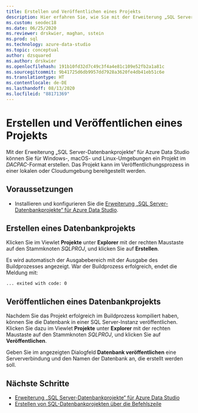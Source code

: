 ```yaml
---
title: Erstellen und Veröffentlichen eines Projekts
description: Hier erfahren Sie, wie Sie mit der Erweiterung „SQL Server-Datenbankprojekte“ ein Projekt erstellen und veröffentlichen.
ms.custom: seodec18
ms.date: 06/25/2020
ms.reviewer: drskwier, maghan, sstein
ms.prod: sql
ms.technology: azure-data-studio
ms.topic: conceptual
author: dzsquared
ms.author: drskwier
ms.openlocfilehash: 191b10fd32d7c49c3f4a4e81c109e52fb2a1a81c
ms.sourcegitcommit: 9b41725d6db9957dd7928a3620fe4db41eb51c6e
ms.translationtype: HT
ms.contentlocale: de-DE
ms.lasthandoff: 08/13/2020
ms.locfileid: "88171369"
---
```

# <a name="build-and-publish-a-project"></a>Erstellen und Veröffentlichen eines Projekts

Mit der Erweiterung „SQL Server-Datenbankprojekte“ für Azure Data Studio können Sie für Windows-, macOS- und Linux-Umgebungen ein Projekt im *DACPAC*-Format erstellen. Das Projekt kann im Veröffentlichungsprozess in einer lokalen oder Cloudumgebung bereitgestellt werden.

## <a name="prerequisites"></a>Voraussetzungen
- Installieren und konfigurieren Sie die [Erweiterung „SQL Server-Datenbankprojekte“ für Azure Data Studio](sql-database-project-extension.md).


## <a name="build-a-database-project"></a>Erstellen eines Datenbankprojekts

 Klicken Sie im Viewlet **Projekte** unter **Explorer** mit der rechten Maustaste auf den Stammknoten *SQLPROJ*, und klicken Sie auf **Erstellen**.

 Es wird automatisch der Ausgabebereich mit der Ausgabe des Buildprozesses angezeigt.  War der Buildprozess erfolgreich, endet die Meldung mit: 

 ``` ... exited with code: 0 ```

## <a name="publish-a-database-project"></a>Veröffentlichen eines Datenbankprojekts

Nachdem Sie das Projekt erfolgreich im Buildprozess kompiliert haben, können Sie die Datenbank in einer SQL Server-Instanz veröffentlichen. Klicken Sie dazu im Viewlet **Projekte** unter **Explorer** mit der rechten Maustaste auf den Stammknoten *SQLPROJ*, und klicken Sie auf **Veröffentlichen**.

Geben Sie im angezeigten Dialogfeld **Datenbank veröffentlichen** eine Serververbindung und den Namen der Datenbank an, die erstellt werden soll.

## <a name="next-steps"></a>Nächste Schritte

- [Erweiterung „SQL Server-Datenbankprojekte“ für Azure Data Studio](sql-database-project-extension.md)
- [Erstellen von SQL-Datenbankprojekten über die Befehlszeile](sql-database-project-extension-build-from-command-line.md)
